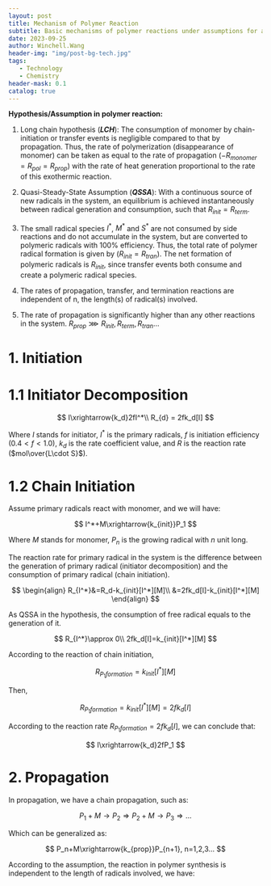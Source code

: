 ```yaml
---
layout: post
title: Mechanism of Polymer Reaction
subtitle: Basic mechanisms of polymer reactions under assumptions for a batch reactor in ideal conditions
date: 2023-09-25
author: Winchell.Wang
header-img: "img/post-bg-tech.jpg"
tags:
   - Technology
   - Chemistry
header-mask: 0.1
catalog: true
---
```


**Hypothesis/Assumption in polymer reaction:**

1) Long chain hypothesis (***LCH***): The consumption of monomer by chain-initiation or transfer events is negligible compared to that by propagation. Thus, the rate of polymerization (disappearance of monomer) can be taken as equal to the rate of propagation ($-R_{monomer}=R_{pol}=R_{prop}$) with the rate of heat generation proportional to the rate of this exothermic reaction.

2) Quasi-Steady-State Assumption (***QSSA***): With a continuous source of new radicals in the system, an equilibrium is achieved instantaneously between radical generation and consumption, such that $R_{init}=R_{term}$.

3) The small radical species $I^*$, $M^*$ and $S^*$ are not consumed by side reactions and do not accumulate in the system, but are converted to polymeric radicals with 100% efficiency. Thus, the total rate of polymer radical formation is given by ($R_{init}=R_{tran}$). The net formation of polymeric radicals is $R_{init}$, since transfer events both consume and create a polymeric radical species.

4) The rates of propagation, transfer, and termination reactions are independent of n, the length(s) of radical(s) involved.

5) The rate of propagation is significantly higher than any other reactions in the system. $R_{prop}\ggg R_{init},R_{term},R_{tran}...$

# 1. Initiation

# 1.1 Initiator Decomposition

$$
I\xrightarrow{k_d}2fI^*\\
R_{d} = 2fk_d[I]
$$

Where $I$ stands for initiator, $I^*$ is the primary radicals, $f$ is initiation efficiency ($0.4<f<1.0$), $k_d$ is the rate coefficient value, and $R$ is the reaction rate ($mol\over{L\cdot S}$).

# 1.2 Chain Initiation

Assume primary radicals react with monomer, and we will have:

$$
I^*+M\xrightarrow{k_{init}}P_1
$$

Where $M$ stands for monomer, $P_n$ is the growing radical with $n$ unit long.

The reaction rate for primary radical in the system is the difference between the generation of primary radical (initiator decomposition) and the consumption of primary radical (chain initiation).

$$
\begin{align}
R_{I^*}&=R_d-k_{init}[I^*][M]\\
&=2fk_d[I]-k_{init}[I^*][M]
\end{align}
$$

As QSSA in the hypothesis, the consumption of free radical equals to the generation of it.

$$
R_{I^*}\approx 0\\
2fk_d[I]=k_{init}[I^*][M]
$$

According to the reaction of chain initiation,

$$
R_{P_1formation}=k_{init}[I^*][M]
$$

Then,

$$
R_{P_1formation}=k_{init}[I^*][M]=2fk_d[I]
$$

According to the reaction rate $R_{P_1formation}=2fk_d[I]$, we can conclude that:

$$
I\xrightarrow{k_d}2fP_1
$$

# 2. Propagation

In propagation, we have a chain propagation, such as:

$$
P_1+M\rightarrow P_2\Rightarrow P_2+M\rightarrow P_3 \Rightarrow ...
$$

Which can be generalized as:

$$
P_n+M\xrightarrow{k_{prop}}P_{n+1}, n=1,2,3...
$$

According to the assumption, the reaction in polymer synthesis is independent to the length of radicals involved, we have:

